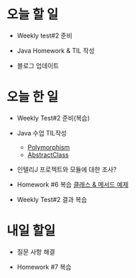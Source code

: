 # 오늘 할 일

- Weekly test#2 준비

- Java Homework & TIL 작성

- 블로그 업데이트

# 오늘 한 일

- Weekly Test#2 준비(복습)

- Java 수업 TIL작성
    - [Polymorphism](https://github.com/FoeverNa/TIL/blob/master/Java/Java_TIL/3_7_Polymorphism.md)
    - [AbstractClass](https://github.com/FoeverNa/TIL/blob/master/Java/Java_TIL/4_1_AbstractClass.md) 
    
- 인텔리J 프로젝트와 모듈에 대한 조사?

- Homework #6 복습 [클래스 & 메서드 예제](https://foevna.tistory.com/82)

- Weekly Test#2 결과 복습

# 내일 할일

- 질문 사항 해결

- Homework #7 복습